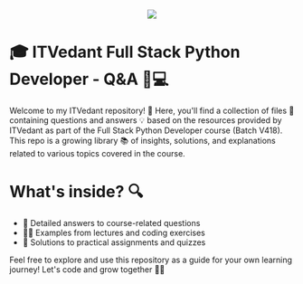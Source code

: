 <h1 align="center">
    <img src="https://readme-typing-svg.herokuapp.com/?font=Righteous&size=35&center=true&vCenter=true&width=500&height=70&duration=4000&lines=Hi+There!+👋;+This+is+ITVedatnt's+section;" />
</h1>

# 🎓 ITVedant Full Stack Python Developer - Q&A 🐍💻

Welcome to my ITVedant repository! 🚀 Here, you'll find a collection of files 📂 containing questions and answers 💡 based on the resources provided by ITVedant as part of the Full Stack Python Developer course (Batch V418). This repo is a growing library 📚 of insights, solutions, and explanations related to various topics covered in the course.

# What's inside? 🔍

- 📝 Detailed answers to course-related questions
- 🧑‍🏫 Examples from lectures and coding exercises
- 🔧 Solutions to practical assignments and quizzes

Feel free to explore and use this repository as a guide for your own learning journey! Let's code and grow together 💪✨
